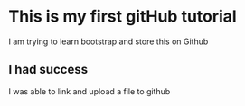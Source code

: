 # This is my first gitHub tutorial

I am trying to learn bootstrap and store this on Github

## I had success

I was able to link and upload a file to github
